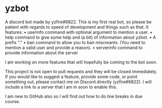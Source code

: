 # yzbot
A discord bot made by yzfire#6822. This is my first real bot, so please be patient with regards to speed of development and things such as that. 
It features:
• userinfo command with optional argument to mention a user.
• help command to give some help and (a bit) of information about yzbot.
• A prefix "."
• ban command to allow you to ban miscreants. (You need to mention a valid user and provide a reason).
• serverinfo command to provide information about the server

I am working on more features that will hopefully be coming to the bot soon.

This project is not open to pull requests and they will be closed immediately. If you would like to suggest a feature, provide some code, or point something out, please contact me on Discord directly (yzfire#6822). I will include a link to a server that I am in soon to enable this.

I am new to GitHub also so I will find out how to do line breaks in due course.
